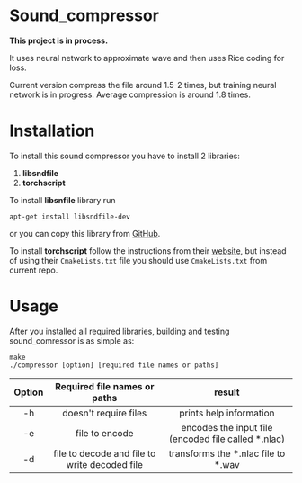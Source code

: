 # Sound_compressor

**This project is in process.**

It uses neural network to approximate wave and then uses Rice coding for loss. 

Current version compress the file around 1.5-2 times, but training neural network is in progress. Average compression is around 1.8 times.

# Installation

To install this sound compressor you have to install 2 libraries:

1. **libsndfile**
2. **torchscript**

To install **libsnfile** library run 

```
apt-get install libsndfile-dev
```

or you can copy this library from [GitHub](https://github.com/libsndfile/libsndfile).

To install **torchscript** follow the instructions from their [website](https://pytorch.org/cppdocs/installing.html), but instead of using their `CmakeLists.txt` file you should use  `CmakeLists.txt` from current repo.

# Usage 

After you installed all required libraries, building and testing sound_comressor is as simple as:

```
make
./compressor [option] [required file names or paths]
```

| Option | Required file names or paths| result |
|:------:|:---------------------------:|:------:|
|-h| doesn't require files | prints help information |
|-e| file to encode | encodes the input file (encoded file called *.nlac) |
|-d| file to decode and file to write decoded file | transforms the *.nlac file to *.wav
